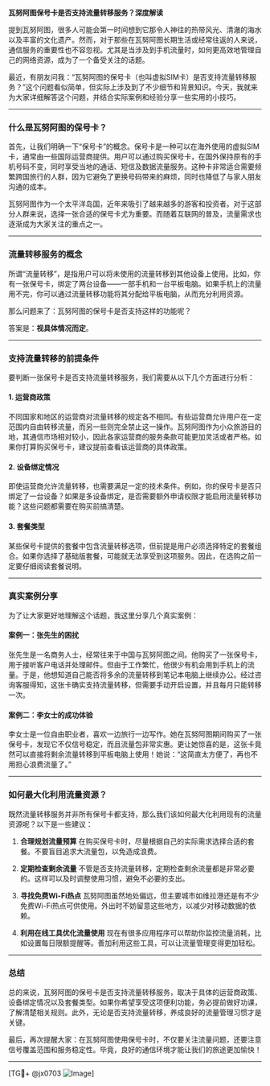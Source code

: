 **瓦努阿图保号卡是否支持流量转移服务？深度解读**

提到瓦努阿图，很多人可能会第一时间想到它那令人神往的热带风光、清澈的海水以及丰富的文化遗产。然而，对于那些在瓦努阿图长期生活或经常往返的人来说，通信服务的重要性也不容忽视。尤其是当涉及到手机流量时，如何更高效地管理自己的网络资源，成为了一个备受关注的话题。

最近，有朋友问我：“瓦努阿图的保号卡（也叫虚拟SIM卡）是否支持流量转移服务？”这个问题看似简单，但实际上涉及到了不少细节和背景知识。今天，我就来为大家详细解答这个问题，并结合实际案例和经验分享一些实用的小技巧。

---

### **什么是瓦努阿图的保号卡？**

首先，让我们明确一下“保号卡”的概念。保号卡是一种可以在海外使用的虚拟SIM卡，通常由一些国际运营商提供。用户可以通过购买保号卡，在国外保持原有的手机号码不变，同时享受当地的通话、短信及数据流量服务。这种卡非常适合需要频繁跨国旅行的人群，因为它避免了更换号码带来的麻烦，同时也降低了与家人朋友沟通的成本。

瓦努阿图作为一个太平洋岛国，近年来吸引了越来越多的游客和投资者。对于这部分人群来说，选择一张合适的保号卡尤为重要。而随着互联网的普及，流量需求也逐渐成为大家关注的重点之一。

---

### **流量转移服务的概念**

所谓“流量转移”，是指用户可以将未使用的流量转移到其他设备上使用。比如，你有一张保号卡，绑定了两台设备——一部手机和一台平板电脑。如果手机上的流量用不完，你可以通过流量转移功能将其分配给平板电脑，从而充分利用资源。

那么问题来了：瓦努阿图的保号卡是否支持这样的功能呢？

答案是：**视具体情况而定**。

---

### **支持流量转移的前提条件**

要判断一张保号卡是否支持流量转移服务，我们需要从以下几个方面进行分析：

#### 1. **运营商政策**
不同国家和地区的运营商对流量转移的规定各不相同。有些运营商允许用户在一定范围内自由转移流量，而另一些则完全禁止这一操作。瓦努阿图作为小众旅游目的地，其通信市场相对较小，因此各家运营商的服务条款可能更加灵活或者严格。如果你打算购买保号卡，建议提前查看该运营商的具体政策。

#### 2. **设备绑定情况**
即使运营商允许流量转移，也需要满足一定的技术条件。例如，你的保号卡是否只绑定了一台设备？如果是多设备绑定，是否需要额外申请权限才能启用流量转移功能？这些问题都需要在购买前搞清楚。

#### 3. **套餐类型**
某些保号卡提供的套餐中包含流量转移选项，但前提是用户必须选择特定的套餐组合。如果你选择了基础版套餐，可能就无法享受到这项服务。因此，在选购之前一定要仔细阅读套餐说明。

---

### **真实案例分享**

为了让大家更好地理解这个话题，我这里分享几个真实案例：

#### 案例一：张先生的困扰
张先生是一名商务人士，经常往来于中国与瓦努阿图之间。他购买了一张保号卡，用于接听客户电话并处理邮件。但由于工作繁忙，他很少有机会用到手机上的流量。于是，他想知道自己能否将多余的流量转移到笔记本电脑上继续办公。经过咨询客服得知，这张卡确实支持流量转移，但需要手动开启设置，并且每月只能转移一次。

#### 案例二：李女士的成功体验
李女士是一位自由职业者，喜欢一边旅行一边写作。她在瓦努阿图期间购买了一张保号卡，发现它不仅信号稳定，而且流量包非常实惠。更让她惊喜的是，这张卡竟然可以直接将剩余流量转移到平板电脑上使用！她说：“这简直太方便了，再也不用担心浪费流量了。”

---

### **如何最大化利用流量资源？**

既然流量转移服务并非所有保号卡都支持，那么我们该如何最大化利用现有的流量资源呢？以下是一些建议：

1. **合理规划流量预算**
   在购买保号卡时，尽量根据自己的实际需求选择合适的套餐。不要盲目追求大流量包，以免造成浪费。

2. **定期检查剩余流量**
   不管是否支持流量转移，定期检查剩余流量都是非常必要的。这样可以及时调整使用习惯，避免不必要的支出。

3. **寻找免费Wi-Fi热点**
   瓦努阿图虽然地处偏远，但主要城市如维拉港还是有不少免费Wi-Fi热点可供使用。外出时不妨留意这些地方，以减少对移动数据的依赖。

4. **利用在线工具优化流量使用**
   现在有很多应用程序可以帮助你监控流量消耗，比如设置每日限额提醒等。善加利用这些工具，可以让流量管理变得更加轻松。

---

### **总结**

总的来说，瓦努阿图的保号卡是否支持流量转移服务，取决于具体的运营商政策、设备绑定情况以及套餐类型。如果你希望享受这项便利功能，务必提前做好功课，了解清楚相关规则。此外，无论是否支持流量转移，养成良好的流量管理习惯才是关键。

最后，再次提醒大家：在瓦努阿图使用保号卡时，不仅要关注流量问题，还要注意信号覆盖范围和服务稳定性。毕竟，良好的通信环境才能让我们的旅途更加愉快！

---

[TG💪+ @jx0703 ![Image](https://github.com/user-attachments/assets/dbca1d08-cadb-493c-b0ec-ad6f7a83f270)]